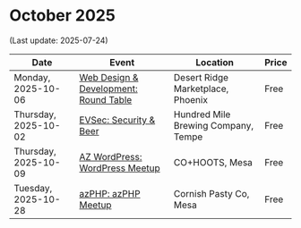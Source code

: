 # October 2025

(Last update: 2025-07-24)

| Date | Event | Location | Price |
| ---- | ----- | -------- | ----- |
| Monday, 2025-10-06 | [Web Design & Development: Round Table](https://www.meetup.com/webdesignersdevelopers/events/wdnrjtyhcnbjb/) | Desert Ridge Marketplace, Phoenix | Free |
| Thursday, 2025-10-02 | [EVSec: Security & Beer](https://www.meetup.com/evsecaz/events/fdjhrtyhcnbdb/) | Hundred Mile Brewing Company, Tempe | Free |
| Thursday, 2025-10-09 | [AZ WordPress: WordPress Meetup](https://www.meetup.com/arizona-wordpress-group/events/rsfhrtyhcnbmb/) | CO+HOOTS, Mesa | Free |
| Tuesday, 2025-10-28 | [azPHP: azPHP Meetup](https://www.meetup.com/azphpug/events/vqdnltyhcnblc) | Cornish Pasty Co, Mesa | Free |
